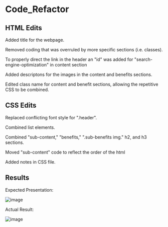 # Code_Refactor

## HTML Edits
Added title for the webpage.

Removed coding that was overruled by more specific sections (i.e. classes).

To properly direct the link in the header an "id" was added for "search-engine-optimization" in content section

Added descriptons for the images in the content and benefits sections.

Edited class name for content and benefit sections, allowing the repetitive CSS to be combined.


## CSS Edits
Replaced conflicting font style for ".header".

Combined list elements.

Combined "sub-content," "benefits," ".sub-benefits img." h2, and h3 sections.

Moved "sub-content" code to reflect the order of the html

Added notes in CSS file.


## Results
Expected Presentation:

![image](https://user-images.githubusercontent.com/83562370/120935285-01c33680-c6d0-11eb-8054-17d0ce473945.png)

Actual Result:

![image](https://user-images.githubusercontent.com/83562370/120935417-a776a580-c6d0-11eb-9b6e-ed4fb5470bff.png)

